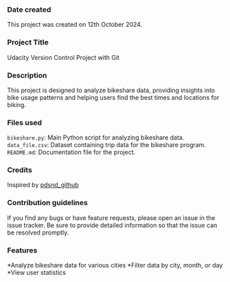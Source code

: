 
### Date created
This project was created on 12th October 2024.

### Project Title

Udacity Version Control Project with Git

### Description

This project is designed to analyze bikeshare data, providing insights into bike usage patterns and helping users find the best times and locations for biking.

### Files used

`bikeshare.py`: Main Python script for analyzing bikeshare data.
`data_file.csv`: Dataset containing trip data for the bikeshare program.
`README.md`: Documentation file for the project.

### Credits
Inspired by [pdsnd_github](https://github.com/udacity/pdsnd_github)

### Contribution guidelines

If you find any bugs or have feature requests, please open an issue in the issue tracker. Be sure to provide detailed information so that the issue can be resolved promptly.

### Features

*Analyze bikeshare data for various cities
*Filter data by city, month, or day
*View user statistics

